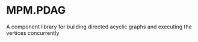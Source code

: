 # MPM.PDAG
A component library for building directed acyclic graphs and executing the vertices concurrently 
